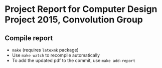 # Project Report for Computer Design Project 2015, Convolution Group

## Compile report
- ```make``` (requires ```latexmk``` package)
- Use ```make watch``` to recompile automatically
- To add the updated pdf to the commit, use ```make add-report```

